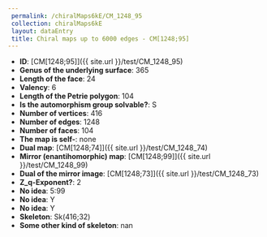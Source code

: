 ```yaml
--- 
 permalink: /chiralMaps6kE/CM_1248_95 
 collection: chiralMaps6kE
 layout: dataEntry
 title: Chiral maps up to 6000 edges - CM[1248;95]
---
```


- **ID**: [CM[1248;95]]({{ site.url }}/test/CM_1248_95)
- **Genus of the underlying surface**: 365
- **Length of the face**: 24
- **Valency**: 6
- **Length of the Petrie polygon**: 104
- **Is the automorphism group solvable?**: S
- **Number of vertices**: 416
- **Number of edges**: 1248
- **Number of faces**: 104
- **The map is self-**: none
- **Dual map**: [CM[1248;74]]({{ site.url }}/test/CM_1248_74)
- **Mirror (enantihomorphic) map**: [CM[1248;99]]({{ site.url }}/test/CM_1248_99)
- **Dual of the mirror image**: [CM[1248;73]]({{ site.url }}/test/CM_1248_73)
- **Z_q-Exponent?**: 2
- **No idea**:  5:99
- **No idea**: Y
- **No idea**: Y
- **Skeleton**: Sk(416;32)
- **Some other kind of skeleton**: nan
